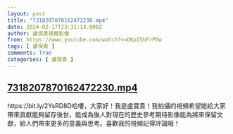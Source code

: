 ```yaml
---
layout: post
title: "7318207870162472230.mp4"
date: 2024-02-17T23:31:13.000Z
author: 盧保貴視覺影像
from: https://www.youtube.com/watch?v=DKpI5bFrPDw
tags: [ 盧保貴 ]
comments: True
categories: [ 盧保貴 ]
---
```

<!--1708212673000-->
[7318207870162472230.mp4](https://www.youtube.com/watch?v=DKpI5bFrPDw)
------

<div>
https://bit.ly/2YsRD8D哈嘍，大家好！我是盧寶貴！我拍攝的視頻希望能給大家帶來貢獻能夠留存後世，能成為後人對現在的歷史參考期待影像能為將來保留文獻，給人們帶來更多的意義與思考。喜歡我的視頻記得評論哦！
</div>
